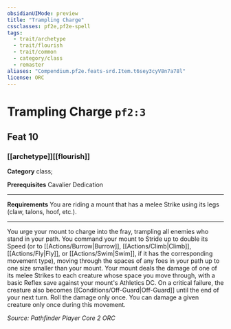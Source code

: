 ```yaml
---
obsidianUIMode: preview
title: "Trampling Charge"
cssclasses: pf2e,pf2e-spell
tags:
  - trait/archetype
  - trait/flourish
  - trait/common
  - category/class
  - remaster
aliases: "Compendium.pf2e.feats-srd.Item.t6sey3cyV8n7a78l"
license: ORC
---
```

# Trampling Charge `pf2:3`
## Feat 10
### [[archetype]][[flourish]]

**Category** class; 



**Prerequisites** Cavalier Dedication
* * *
**Requirements** You are riding a mount that has a melee Strike using its legs (claw, talons, hoof, etc.).

* * *

You urge your mount to charge into the fray, trampling all enemies who stand in your path. You command your mount to Stride up to double its Speed (or to [[Actions/Burrow|Burrow]], [[Actions/Climb|Climb]], [[Actions/Fly|Fly]], or [[Actions/Swim|Swim]], if it has the corresponding movement type), moving through the spaces of any foes in your path up to one size smaller than your mount. Your mount deals the damage of one of its melee Strikes to each creature whose space you move through, with a basic Reflex save against your mount's Athletics DC. On a critical failure, the creature also becomes [[Conditions/Off-Guard|Off-Guard]] until the end of your next turn. Roll the damage only once. You can damage a given creature only once during this movement.

*Source: Pathfinder Player Core 2*
*ORC*